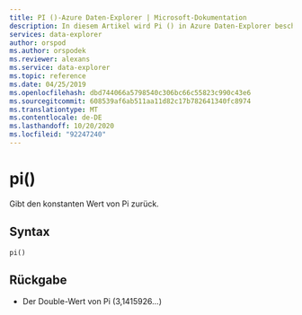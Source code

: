```yaml
---
title: PI ()-Azure Daten-Explorer | Microsoft-Dokumentation
description: In diesem Artikel wird Pi () in Azure Daten-Explorer beschrieben.
services: data-explorer
author: orspod
ms.author: orspodek
ms.reviewer: alexans
ms.service: data-explorer
ms.topic: reference
ms.date: 04/25/2019
ms.openlocfilehash: dbd744066a5798540c306bc66c55823c990c43e6
ms.sourcegitcommit: 608539af6ab511aa11d82c17b782641340fc8974
ms.translationtype: MT
ms.contentlocale: de-DE
ms.lasthandoff: 10/20/2020
ms.locfileid: "92247240"
---
```

# <a name="pi"></a>pi()

Gibt den konstanten Wert von Pi zurück.

## <a name="syntax"></a>Syntax

`pi()`

## <a name="returns"></a>Rückgabe

* Der Double-Wert von Pi (3,1415926...)